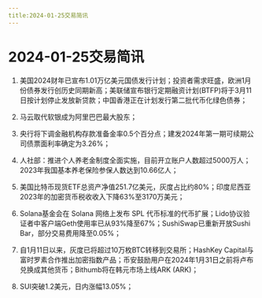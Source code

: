 ```yaml
---
title:2024-01-25交易简讯
---
```

# 2024-01-25交易简讯

1. 美国2024财年已宣布1.01万亿美元国债发行计划；投资者需求旺盛，欧洲1月份债券发行创历史同期新高；美联储宣布银行定期融资计划(BTFP)将于3月11日按计划停止发放新贷款；中国香港正在计划发行第二批代币化绿色债券；

2. 马云取代软银成为阿里巴巴最大股东；

3. 央行将下调金融机构存款准备金率0.5个百分点；建发2024年第一期可续期公司债票面利率确定为3.26%；

4. 人社部：推进个人养老金制度全面实施，目前开立账户人数超过5000万人；2023年我国基本养老保险参保人数达到10.66亿人；

5. 美国比特币现货ETF总资产净值251.7亿美元，灰度占比约80%；印度尼西亚2023年的加密货币税收收入下降63%至3170万美元；

6. Solana基金会在 Solana 网络上发布 SPL 代币标准的代币扩展；Lido协议验证者中客户端Geth使用率已从93%降至67%；SushiSwap已重新开放Sushi Bar，部分交易费用降至0.05%；

7. 自1月11日以来，灰度已将超过10万枚BTC转移到交易所；HashKey Capital与富时罗素合作推出加密指数产品；币安鼓励用户在2024年1月31日之前将卢布兑换成其他货币；Bithumb将在韩元市场上线ARK (ARK)；

8. SUI突破1.2美元，日内涨幅13.05%；